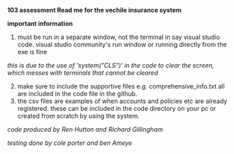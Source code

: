 **103 assessment Read me for the vechile insurance system**

**important information**
1. must be run in a separate window, not the terminal in say visual studio code. visual studio community's run window or running directly from the exe is fine

*this is due to the use of 'system("CLS")' in the code to clear the screen, which messes with terminals that cannot be cleared*

2. make sure to include the supportive files e.g. comprehensive_info.txt all are included in the code file in the github.
3. the csv files are examples of when accounts and policies etc are already registered. these can be included in the code directory on your pc or created from scratch by using the system.

*code produced by Ren Hutton and Richard Gillingham*

*testing done by cole porter and ben Ameye*
